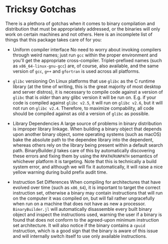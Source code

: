 # Tricksy Gotchas

There is a plethora of gotchas when it comes to binary compilation and distribution that must be appropriately addressed, or the binaries will only work on certain machines and not others.  Here is an incomplete list of things that this package takes care of for you:

* Uniform compiler interface
No need to worry about invoking compilers through weird names; just run `gcc` within the proper environment and you'll get the appropriate cross-compiler.  Triplet-prefixed names (such as `x86_64-linux-gnu-gcc`) are, of course, also available, and the same version of `gcc`, `g++` and `gfortran` is used across all platforms.

* `glibc` versioning
On Linux platforms that use `glibc` as the C runtime library (at the time of writing, this is the great majority of most desktop and server distros), it is necessary to compile code against a version of `glibc` that is _older_ than any glibc version it will be run on.  E.g. if your code is compiled against `glibc v2.5`, it will run on `glibc v2.6`, but it will not run on `glibc v2.4`.  Therefore, to maximize compability, all code should be compiled against as old a version of `glibc` as possible.

* Library Dependencies
A large source of problems in binary distribution is improper library linkage.  When building a binary object that depends upon another binary object, some operating systems (such as macOS) bake the absolute path to the dependee library into the dependent, whereas others rely on the library being present within a default search path.  BinaryBuilder.jl takes care of this by automatically discovering these errors and fixing them by using the `RPATH`/`RUNPATH` semantics of whichever platform it is targeting.  Note that this is technically a build system error, and although we will fix it automatically, it will raise a nice yellow warning during build prefix audit time.

* Instruction Set Differences
When compiling for architectures that have evolved over time (such as `x86_64`), it is important to target the correct instruction set, otherwise a binary may contain instructions that will run on the computer it was compiled on, but will fail rather ungracefully when run on a machine that does not have as new a processor.  `BinaryBuilder.jl` will automatically disassemble every built binary object and inspect the instructions used, warning the user if a binary is found that does not conform to the agreed-upon minimum instruction set architecture.  It will also notice if the binary contains a `cpuid` instruction, which is a good sign that the binary is aware of this issue and will internally switch itself to use only available instructions.
